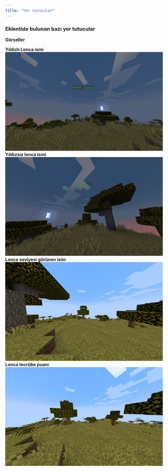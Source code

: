 ```yaml
---
title: "Yer tutucular"
---
```


### Eklentide bulunan bazı yer tutucular

**Görseller**

**Yıldızlı Lonca ismi**
![Formatted_name](../../../../../assets/rguilds/placeholders/papi_1.png "Yıldızlı Lonca ismi")
**Yıldızsız lonca ismi**
![unFormatted_name](../../../../../assets/rguilds/placeholders/papi_2.png "Yıldızsız Lonca ismi")
**Lonca seviyesi görünen isim**
![level](../../../../../assets/rguilds/placeholders/papi_3.png "Lonca seviyesi")
**Lonca tecrübe puanı**
![xp](../../../../../assets/rguilds/placeholders/papi_4.png "Lonca tecrübe puanı")
